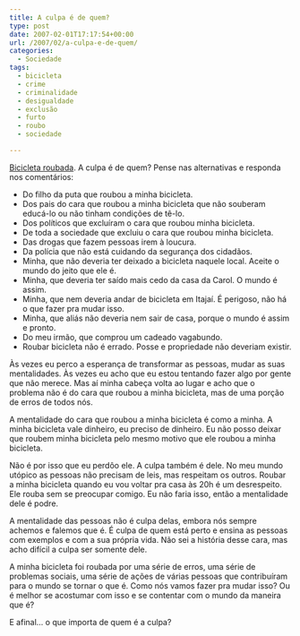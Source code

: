 ```yaml
---
title: A culpa é de quem?
type: post
date: 2007-02-01T17:17:54+00:00
url: /2007/02/a-culpa-e-de-quem/
categories:
  - Sociedade
tags:
  - bicicleta
  - crime
  - criminalidade
  - desigualdade
  - exclusão
  - furto
  - roubo
  - sociedade

---
```

[Bicicleta roubada][1]. A culpa é de quem? Pense nas alternativas e responda nos comentários:

  * Do filho da puta que roubou a minha bicicleta.
  * Dos pais do cara que roubou a minha bicicleta que não souberam educá-lo ou não tinham condições de tê-lo.
  * Dos políticos que excluíram o cara que roubou minha bicicleta.
  * De toda a sociedade que excluiu o cara que roubou minha bicicleta.
  * Das drogas que fazem pessoas irem à loucura.
  * Da polícia que não está cuidando da segurança dos cidadãos.
  * Minha, que não deveria ter deixado a bicicleta naquele local. Aceite o mundo do jeito que ele é.
  * Minha, que deveria ter saído mais cedo da casa da Carol. O mundo é assim.
  * Minha, que nem deveria andar de bicicleta em Itajaí. É perigoso, não há o que fazer pra mudar isso.
  * Minha, que aliás não deveria nem sair de casa, porque o mundo é assim e pronto.
  * Do meu irmão, que comprou um cadeado vagabundo.
  * Roubar bicicleta não é errado. Posse e propriedade não deveriam existir.

Às vezes eu perco a esperança de transformar as pessoas, mudar as suas mentalidades. Às vezes eu acho que eu estou tentando fazer algo por gente que não merece. Mas aí minha cabeça volta ao lugar e acho que o problema não é do cara que roubou a minha bicicleta, mas de uma porção de erros de todos nós.

A mentalidade do cara que roubou a minha bicicleta é como a minha. A minha bicicleta vale dinheiro, eu preciso de dinheiro. Eu não posso deixar que roubem minha bicicleta pelo mesmo motivo que ele roubou a minha bicicleta.

Não é por isso que eu perdôo ele. A culpa também é dele. No meu mundo utópico as pessoas não precisam de leis, mas respeitam os outros. Roubar a minha bicicleta quando eu vou voltar pra casa às 20h é um desrespeito. Ele rouba sem se preocupar comigo. Eu não faria isso, então a mentalidade dele é podre.

A mentalidade das pessoas não é culpa delas, embora nós sempre achemos e falemos que é. É culpa de quem está perto e ensina as pessoas com exemplos e com a sua própria vida. Não sei a história desse cara, mas acho difícil a culpa ser somente dele.

A minha bicicleta foi roubada por uma série de erros, uma série de problemas sociais, uma série de ações de várias pessoas que contribuíram para o mundo se tornar o que é. Como nós vamos fazer pra mudar isso? Ou é melhor se acostumar com isso e se contentar com o mundo da maneira que é?

E afinal… o que importa de quem é a culpa?

 [1]: /2007/02/bicicleta-roubada/

